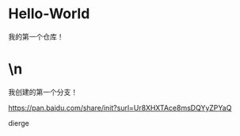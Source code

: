 # Hello-World
我的第一个仓库！
# \n
我创建的第一个分支！

https://pan.baidu.com/share/init?surl=Ur8XHXTAce8msDQYyZPYaQ

dierge
